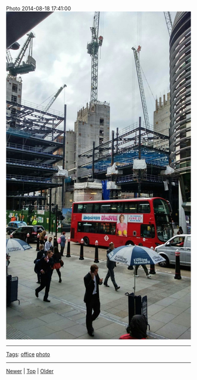 <!--
title: Photo 2014-08-18 17
date: 2020-06-28T14:51:45.117Z
tags: office, photo
-->





Photo 2014-08-18 17:41:00
![](95111041717-0.jpg)

<!--BOTTOM-POST-NAVIGATION-->
---

[Tags](tags.md): [office](tag-office.md) [photo](tag-photo.md)

---

[Newer](94988630652.md) | [Top](index.md) | [Older](95262601587.md)